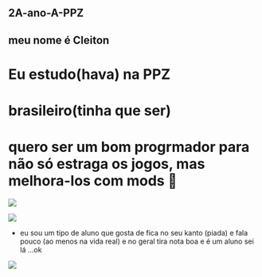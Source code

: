 ## 2A-ano-A-PPZ ##

## meu nome é Cleiton ##
# Eu estudo(hava) na PPZ
# brasileiro(tinha que ser)
# quero ser um bom progrmador para não só estraga os jogos, mas melhora-los com mods 🙂

![](https://media1.tenor.com/m/q7ekHSPaHuoAAAAd/brabo-apenas.gif)

![](https://media1.tenor.com/m/vXq7mkGrowAAAAAd/kitty-minecraft.gif)

- eu sou um tipo de aluno que gosta de fica no seu kanto (piada) e fala pouco (ao menos na vida real) e no geral tira nota boa e é um aluno sei lá ...ok

![](https://media1.tenor.com/m/V85VM0QjzZYAAAAd/roblox-woman.gif)
